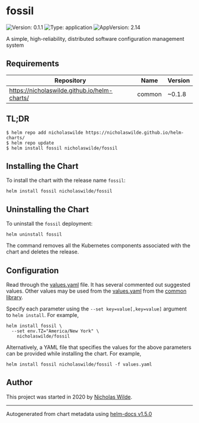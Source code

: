 # fossil

![Version: 0.1.1](https://img.shields.io/badge/Version-0.1.1-informational?style=flat-square) ![Type: application](https://img.shields.io/badge/Type-application-informational?style=flat-square) ![AppVersion: 2.14](https://img.shields.io/badge/AppVersion-2.14-informational?style=flat-square)

A simple, high-reliability, distributed software configuration management system

## Requirements

| Repository | Name | Version |
|------------|------|---------|
| https://nicholaswilde.github.io/helm-charts/ | common | ~0.1.8 |

## TL;DR
```console
$ helm repo add nicholaswilde https://nicholaswilde.github.io/helm-charts/
$ helm repo update
$ helm install fossil nicholaswilde/fossil
```

## Installing the Chart
To install the chart with the release name `fossil`:
```console
helm install fossil nicholaswilde/fossil
```

## Uninstalling the Chart
To uninstall the `fossil` deployment:
```console
helm uninstall fossil
```
The command removes all the Kubernetes components associated with the chart and deletes the release.

## Configuration

Read through the [values.yaml](./values.yaml) file. It has several commented out suggested values.
Other values may be used from the [values.yaml](../common/values.yaml) from the [common library](../common).

Specify each parameter using the `--set key=value[,key=value]` argument to `helm install`. For example,
```console
helm install fossil \
  --set env.TZ="America/New York" \
    nicholaswilde/fossil
```

Alternatively, a YAML file that specifies the values for the above parameters can be provided while installing the chart.
For example,
```console
helm install fossil nicholaswilde/fossil -f values.yaml
```

## Author
This project was started in 2020 by [Nicholas Wilde](https://github.com/nicholaswilde).

----------------------------------------------
Autogenerated from chart metadata using [helm-docs v1.5.0](https://github.com/norwoodj/helm-docs/releases/v1.5.0)
